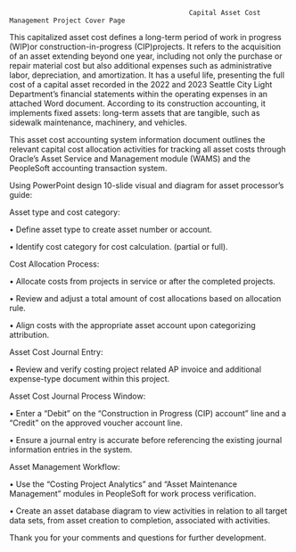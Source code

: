                                                  Capital Asset Cost Management Project Cover Page
This capitalized asset cost defines a long-term period of work in progress (WIP)or construction-in-progress (CIP)projects. It refers to the acquisition of an asset extending beyond one year, including not only the purchase or repair material cost but also additional expenses such as administrative labor, depreciation, and amortization. It has a useful life, presenting the full cost of a capital asset recorded in the 2022 and 2023 Seattle City Light Department’s financial statements within the operating expenses in an attached Word document. According to its construction accounting, it implements fixed assets: long-term assets that are tangible, such as sidewalk maintenance, machinery, and vehicles.

This asset cost accounting system information document outlines the relevant capital cost allocation activities for tracking all asset costs through Oracle’s Asset Service and Management module (WAMS) and the PeopleSoft accounting transaction system.

Using PowerPoint design 10-slide visual and diagram for asset processor’s guide:

Asset type and cost category:

•	Define asset type to create asset number or account.

•	Identify cost category for cost calculation. (partial or full). 

Cost Allocation Process:

•	Allocate costs from projects in service or after the completed projects.

•	Review and adjust a total amount of cost allocations based on allocation rule.

•	Align costs with the appropriate asset account upon categorizing attribution.

Asset Cost Journal Entry:

•	Review and verify costing project related AP invoice and additional expense-type document within this project.

Asset Cost Journal Process Window:

•	Enter a “Debit” on the “Construction in Progress (CIP) account” line and a “Credit” on the approved voucher account line. 

•	Ensure a journal entry is accurate before referencing the existing journal information entries in the system.

Asset Management Workflow:

•	 Use the “Costing Project Analytics” and “Asset Maintenance Management” modules in PeopleSoft for work process verification. 

•	Create an asset database diagram to view activities in relation to all target data sets, from asset creation to completion, associated with activities.

Thank you for your comments and questions for further development.

              
     
